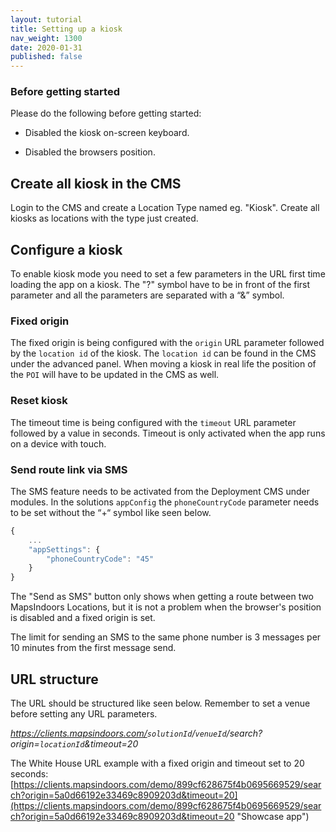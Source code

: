 ```yaml
---
layout: tutorial
title: Setting up a kiosk
nav_weight: 1300
date: 2020-01-31
published: false
---
```


### Before getting started

Please do the following before getting started:

* Disabled the kiosk on-screen keyboard.

* Disabled the browsers position.

## Create all kiosk in the CMS

Login to the CMS and create a Location Type named eg. "Kiosk".
Create all kiosks as locations with the type just created.

## Configure a kiosk

To enable kiosk mode you need to set a few parameters in the URL first time loading the app on a kiosk. The "?" symbol have to be in front of the first parameter and all the parameters are separated with a “&” symbol.

### Fixed origin

The fixed origin is being configured with the `origin` URL parameter followed by the `location id` of the kiosk. The `location id` can be found in the CMS under the advanced panel. When moving a kiosk in real life the position of the `POI` will have to be updated in the CMS as well.

### Reset kiosk

The timeout time is being configured with the `timeout` URL parameter followed by a value in seconds. Timeout is only activated when the app runs on a device with touch.

### Send route link via SMS

The SMS feature needs to be activated from the Deployment CMS under modules. In the solutions `appConfig` the `phoneCountryCode` parameter needs to be set without the “+“ symbol like seen below.

```javascript
{
    ...
    "appSettings": {
        "phoneCountryCode": "45"
    }
}
```

The "Send as SMS" button only shows when getting a route between two MapsIndoors Locations, but it is not a problem when the browser's position is disabled and a fixed origin is set.

The limit for sending an SMS to the same phone number is 3 messages per 10 minutes from the first message send.

## URL structure

The URL should be structured like seen below.
Remember to set a venue before setting any URL parameters.

*<https://clients.mapsindoors.com/>`solutionId`/`venueId`/search?origin=`locationId`&timeout=20*

The White House URL example with a fixed origin and timeout set to 20 seconds:
[https://clients.mapsindoors.com/demo/899cf628675f4b0695669529/search?origin=5a0d66192e33469c8909203d&timeout=20](https://clients.mapsindoors.com/demo/899cf628675f4b0695669529/search?origin=5a0d66192e33469c8909203d&timeout=20 "Showcase app")
